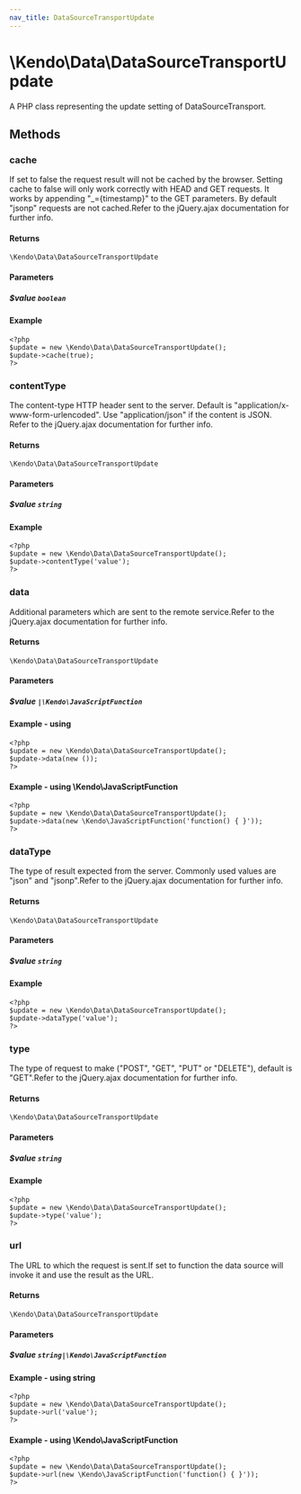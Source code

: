 ```yaml
---
nav_title: DataSourceTransportUpdate
---
```


# \Kendo\Data\DataSourceTransportUpdate

A PHP class representing the update setting of DataSourceTransport.


## Methods

### cache
If set to false the request result will not be cached by the browser. Setting cache to false will only work correctly with HEAD and GET requests. It works by appending "_={timestamp}" to the GET parameters.
By default "jsonp" requests are not cached.Refer to the jQuery.ajax documentation for further info.

#### Returns
`\Kendo\Data\DataSourceTransportUpdate`

#### Parameters

##### $value `boolean`



#### Example 
    <?php
    $update = new \Kendo\Data\DataSourceTransportUpdate();
    $update->cache(true);
    ?>

### contentType
The content-type HTTP header sent to the server. Default is "application/x-www-form-urlencoded". Use "application/json" if the content is JSON.
Refer to the jQuery.ajax documentation for further info.

#### Returns
`\Kendo\Data\DataSourceTransportUpdate`

#### Parameters

##### $value `string`



#### Example 
    <?php
    $update = new \Kendo\Data\DataSourceTransportUpdate();
    $update->contentType('value');
    ?>

### data
Additional parameters which are sent to the remote service.Refer to the jQuery.ajax documentation for further info.

#### Returns
`\Kendo\Data\DataSourceTransportUpdate`

#### Parameters

##### $value `|\Kendo\JavaScriptFunction`



#### Example  - using 
    <?php
    $update = new \Kendo\Data\DataSourceTransportUpdate();
    $update->data(new ());
    ?>

#### Example  - using \Kendo\JavaScriptFunction
    <?php
    $update = new \Kendo\Data\DataSourceTransportUpdate();
    $update->data(new \Kendo\JavaScriptFunction('function() { }'));
    ?>

### dataType
The type of result expected from the server. Commonly used values are "json" and "jsonp".Refer to the jQuery.ajax documentation for further info.

#### Returns
`\Kendo\Data\DataSourceTransportUpdate`

#### Parameters

##### $value `string`



#### Example 
    <?php
    $update = new \Kendo\Data\DataSourceTransportUpdate();
    $update->dataType('value');
    ?>

### type
The type of request to make ("POST", "GET", "PUT" or "DELETE"), default is "GET".Refer to the jQuery.ajax documentation for further info.

#### Returns
`\Kendo\Data\DataSourceTransportUpdate`

#### Parameters

##### $value `string`



#### Example 
    <?php
    $update = new \Kendo\Data\DataSourceTransportUpdate();
    $update->type('value');
    ?>

### url
The URL to which the request is sent.If set to function the data source will invoke it and use the result as the URL.

#### Returns
`\Kendo\Data\DataSourceTransportUpdate`

#### Parameters

##### $value `string|\Kendo\JavaScriptFunction`



#### Example  - using string
    <?php
    $update = new \Kendo\Data\DataSourceTransportUpdate();
    $update->url('value');
    ?>

#### Example  - using \Kendo\JavaScriptFunction
    <?php
    $update = new \Kendo\Data\DataSourceTransportUpdate();
    $update->url(new \Kendo\JavaScriptFunction('function() { }'));
    ?>

